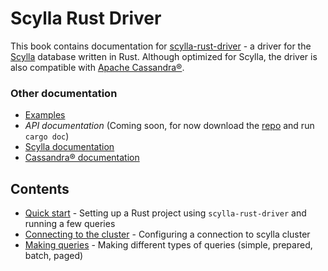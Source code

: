 # Scylla Rust Driver
This book contains documentation for [scylla-rust-driver](https://github.com/scylladb/scylla-rust-driver) - a driver
for the [Scylla](https://scylladb.com) database written in Rust. 
Although optimized for Scylla, the driver is also compatible with [Apache Cassandra®](https://cassandra.apache.org/).

### Other documentation
* [Examples](https://github.com/scylladb/scylla-rust-driver/tree/main/examples)
*  *API documentation* (Coming soon, for now download the [repo](https://github.com/scylladb/scylla-rust-driver) and run `cargo doc`)
* [Scylla documentation](https://docs.scylladb.com)
* [Cassandra® documentation](https://cassandra.apache.org/doc/latest/)


## Contents
* [Quick start](quickstart/quickstart.md) - Setting up a Rust project using `scylla-rust-driver` and running a few queries
* [Connecting to the cluster](connecting/connecting.md) - Configuring a connection to scylla cluster
* [Making queries](queries/queries.md) - Making different types of queries (simple, prepared, batch, paged)